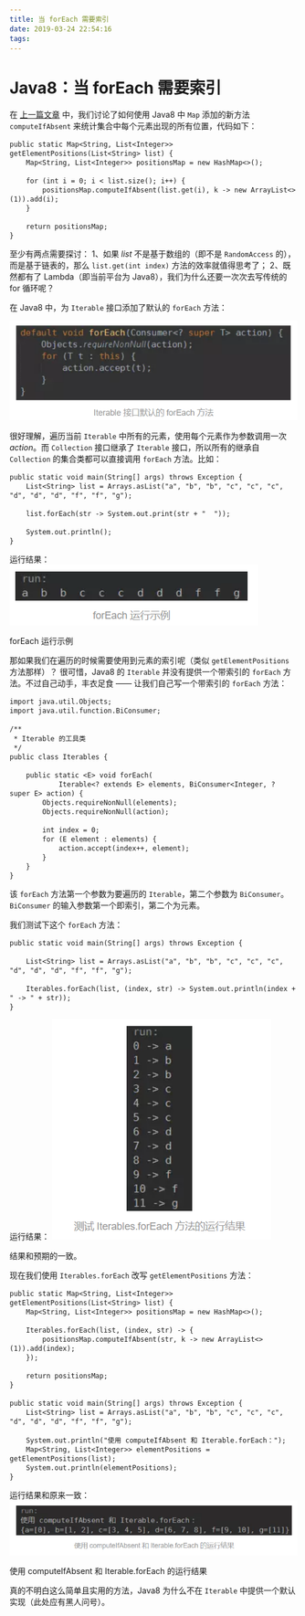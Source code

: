 ```yaml
---
title: 当 forEach 需要索引
date: 2019-03-24 22:54:16
tags:
---
```

# Java8：当 forEach 需要索引

在 [上一篇文章](https://www.jianshu.com/p/5db0cf79d2d5) 中，我们讨论了如何使用 Java8 中 `Map` 添加的新方法 `computeIfAbsent` 来统计集合中每个元素出现的所有位置，代码如下：

```
public static Map<String, List<Integer>> getElementPositions(List<String> list) {
    Map<String, List<Integer>> positionsMap = new HashMap<>();

    for (int i = 0; i < list.size(); i++) {
        positionsMap.computeIfAbsent(list.get(i), k -> new ArrayList<>(1)).add(i);
    }

    return positionsMap;
}

```

至少有两点需要探讨：
1、如果 _list_ 不是基于数组的（即不是 `RandomAccess` 的），而是基于链表的，那么 `list.get(int index)` 方法的效率就值得思考了；
2、既然都有了 Lambda（即当前平台为 Java8），我们为什么还要一次次去写传统的 for 循环呢？

在 Java8 中，为 `Iterable` 接口添加了默认的 `forEach` 方法：

![1](41601/1.png)

很好理解，遍历当前 `Iterable` 中所有的元素，使用每个元素作为参数调用一次 _action_。而 `Collection` 接口继承了 `Iterable` 接口，所以所有的继承自 `Collection` 的集合类都可以直接调用 `forEach` 方法。比如：

```
public static void main(String[] args) throws Exception {
    List<String> list = Arrays.asList("a", "b", "b", "c", "c", "c", "d", "d", "d", "f", "f", "g");

    list.forEach(str -> System.out.print(str + "  "));

    System.out.println();
}

```

运行结果：
![2](41601/2.png)

forEach 运行示例

那如果我们在遍历的时候需要使用到元素的索引呢（类似 `getElementPositions` 方法那样）？
很可惜，Java8 的 `Iterable` 并没有提供一个带索引的 `forEach` 方法。不过自己动手，丰衣足食 —— 让我们自己写一个带索引的 `forEach` 方法：

```
import java.util.Objects;
import java.util.function.BiConsumer;

/**
 * Iterable 的工具类
 */
public class Iterables {

    public static <E> void forEach(
            Iterable<? extends E> elements, BiConsumer<Integer, ? super E> action) {
        Objects.requireNonNull(elements);
        Objects.requireNonNull(action);

        int index = 0;
        for (E element : elements) {
            action.accept(index++, element);
        }
    }
}

```

该 `forEach` 方法第一个参数为要遍历的 `Iterable`，第二个参数为 `BiConsumer`。`BiConsumer` 的输入参数第一个即索引，第二个为元素。

我们测试下这个 `forEach` 方法：

```
public static void main(String[] args) throws Exception {

    List<String> list = Arrays.asList("a", "b", "b", "c", "c", "c", "d", "d", "d", "f", "f", "g");

    Iterables.forEach(list, (index, str) -> System.out.println(index + " -> " + str));
}

```

运行结果：
![3](41601/3.png)

结果和预期的一致。

现在我们使用 `Iterables.forEach` 改写 `getElementPositions` 方法：

```
public static Map<String, List<Integer>> getElementPositions(List<String> list) {
    Map<String, List<Integer>> positionsMap = new HashMap<>();

    Iterables.forEach(list, (index, str) -> {
        positionsMap.computeIfAbsent(str, k -> new ArrayList<>(1)).add(index);
    });

    return positionsMap;
}

public static void main(String[] args) throws Exception {
    List<String> list = Arrays.asList("a", "b", "b", "c", "c", "c", "d", "d", "d", "f", "f", "g");

    System.out.println("使用 computeIfAbsent 和 Iterable.forEach：");
    Map<String, List<Integer>> elementPositions = getElementPositions(list);
    System.out.println(elementPositions);
}

```

运行结果和原来一致：
![4](41601/4.png)

使用 computeIfAbsent 和 Iterable.forEach 的运行结果

真的不明白这么简单且实用的方法，Java8 为什么不在 `Iterable` 中提供一个默认实现（此处应有黑人问号）。

